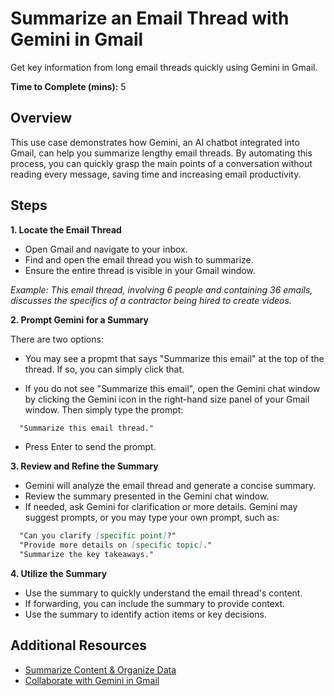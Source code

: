 # Summarize an Email Thread with Gemini in Gmail

Get key information from long email threads quickly using Gemini in Gmail.

**Time to Complete (mins):** 5

## Overview
This use case demonstrates how Gemini, an AI chatbot integrated into Gmail, can help you summarize lengthy email threads. By automating this process, you can quickly grasp the main points of a conversation without reading every message, saving time and increasing email productivity.

## Steps

**1. Locate the Email Thread**

* Open Gmail and navigate to your inbox.
* Find and open the email thread you wish to summarize.
* Ensure the entire thread is visible in your Gmail window.

_Example: This email thread, involving 6 people and containing 36 emails, discusses the specifics of a contractor being hired to create videos._




**2. Prompt Gemini for a Summary**

There are two options:
* You may see a propmt that says "Summarize this email" at the top of the thread. If so, you can simply click that.

* If you do not see "Summarize this email", open the Gemini chat window by clicking the Gemini icon in the right-hand size panel of your Gmail window. Then simply type the prompt:
 ```markdown
   "Summarize this email thread."
```
* Press Enter to send the prompt.

**3. Review and Refine the Summary**

* Gemini will analyze the email thread and generate a concise summary.
* Review the summary presented in the Gemini chat window.
* If needed, ask Gemini for clarification or more details. Gemini may suggest prompts, or you may type your own prompt, such as:

```markdown
  "Can you clarify [specific point]?"
  "Provide more details on [specific topic]."
  "Summarize the key takeaways."
  ```

**4. Utilize the Summary**

* Use the summary to quickly understand the email thread's content.
* If forwarding, you can include the summary to provide context.
* Use the summary to identify action items or key decisions.


## Additional Resources

* [Summarize Content & Organize Data](https://support.google.com/a/users/answer/14506398?hl=en#summarize_email)
* [Collaborate with Gemini in Gmail](https://support.google.com/mail/answer/14199860?hl=en&co=GENIE.Platform%3DDesktop)
